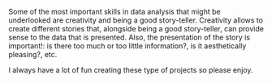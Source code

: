 Some of the most important skills in data analysis that might be underlooked are creativity and being a good story-teller. Creativity allows to create different stories that, alongside being a good story-teller, can provide sense to the data that is presented. Also, the presentation of the story is important!: is there too much or too little information?, is it aesthetically pleasing?, etc. 

I always have a lot of fun creating these type of projects so please enjoy. 
